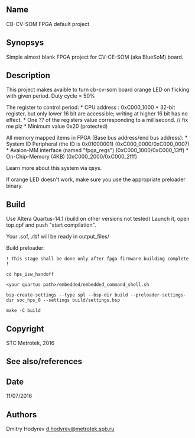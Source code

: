 Name
----

  CB-CV-SOM FPGA default project

Synopsys
--------

  Simple almost blank FPGA project for CV-CE-SOM (aka BlueSoM)
  board.

Description
-----------

  This project makes avaible to turn cb-cv-som board orange LED
  on flicking with given period. Duty cycle = 50%

  The register to control period:
     * CPU address : 0xC000_1000
     * 32-bit register, but only lower 16 bit are accessible;
       writing at higher 16 bit has no effect.
     * One ?? of the registers value corresponding to a millisecond. // fix me plz
     * Minimum value 0x20 (protected)

  All memory mapped items in FPGA (Base bus address/end bus address):
     * System ID Peripheral (the ID is 0x01000001) (0xC000_0000/0xC000_0007)
     * Avalon-MM interface (named "fpga_regs")     (0xC000_1000/0xC000_13ff)
     * On-Chip-Memory (4KB)                        (0xC000_2000/0xC000_2fff)

  Learn more about this system via qsys.

  If orange LED doesn't work, make sure you use the appropriate preloader binary.

Build
-----

  Use Altera Quartus-14.1 (build on other versions not tested)
  Launch it, open top.qpf and push "start compilation".

  Your .sof, .rbf will be ready in output_files/

  Build preloader:

    ! This stage shall be done only after fpga firmware building complete !

    cd hps_isw_handoff

    <your quartus path>/embedded/embedded_command_shell.sh

    bsp-create-settings --type spl --bsp-dir build --preloader-settings-dir soc_hps_0 --settings build/settings.bsp

    make -C build

Copyright
---------

  STC Metrotek, 2016

See also/references
-------------------

Date
----

  11/07/2016

Authors
-------

  Dmitry Hodyrev d.hodyrev@metrotek.spb.ru






